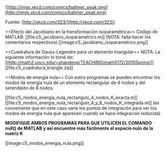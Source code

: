 ![http://imgs.xkcd.com/comics/ballmer_peak.png](http://imgs.xkcd.com/comics/ballmer_peak.png)

Fuente: [http://xkcd.com/323/](http://xkcd.com/323/)

==Efecto del Jacobiano en la transformación isoparamétrica==
Código de MATLAB: [[file:c5_jacobiano_isoparametrico.m]] (NOTA: falta hacer los comentarios respectivos)
[[image:c5_jacobiano_isoparametrico.png]]

==Cuadratura de Gauss-Legendre para un elemento triangular==
NOTA: La siguiente información lo tomé de: [[http://math2.uncc.edu/~shaodeng/TEACHING/math5172/2010Spring/]]
[[file:c5_cuadratura_triangle.zip]]

==Modos de energía nula==
Con estos programas se pueden encontrar los modos de energía nula de un elemento rectangular de 4 nodos y del serendípito de 8 nodos.

[[file:c5_modos_energia_nula_rectangulo_4_nodos_K_exacta.m]] 
[[file:c5_modos_energia_nula_rectangulo_4_y_8_nodos_K_integrada.m]] (es conveniente que en este caso varíe los puntos de integración para ver los modos de energía nula que aparecen cuando se hace integración reducida)

**MODIFIQUE AMBOS PROGRAMAS PARA QUE UTILICEN EL COMANDO null() de MATLAB y así encuentre más fácilmente el espacio nulo de la matriz K**

[[image:c5_modos_energia_nula.png]]

